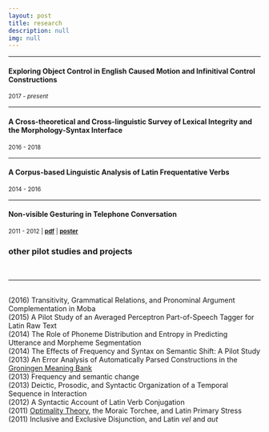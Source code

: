 ```yaml
---
layout: post
title: research
description: null
img: null
---
```


***
<sub></sub>
<h4>Exploring Object Control in English Caused Motion and Infinitival Control Constructions</h4>
<sup>2017 - <i>present</i></sup>

***
<sub></sub>
<h4>A Cross-theoretical and Cross-linguistic Survey of Lexical Integrity and the Morphology-Syntax Interface</h4>
<sup>2016 - 2018</sup>

***
<sub></sub>
<h4>A Corpus-based Linguistic Analysis of Latin Frequentative Verbs</h4>
<sup>2014 - 2016</sup>

***
<sub></sub>
<h4>Non-visible Gesturing in Telephone Conversation</h4>
<sup>2011 - 2012 | <a href="http://www.ncurproceedings.org/ojs/index.php/NCUR2012/article/view/181"><b>pdf</b></a> | <a href="http://jared-desjardins.github.io/files/NCUR-poster.pdf"><b>poster</b></a></sup>

<br>

<h3>other pilot studies and projects</h3>
<br>

***
<sub></sub>  
(2016) Transitivity, Grammatical Relations, and Pronominal Argument Complementation in Moba  
<sup></sup>
(2015) A Pilot Study of an Averaged Perceptron Part-of-Speech Tagger for Latin Raw Text  
<sup></sup>
(2014) The Role of Phoneme Distribution and Entropy in Predicting Utterance and Morpheme Segmentation  
<sup></sup>
(2014) The Effects of Frequency and Syntax on Semantic Shift: A Pilot Study  
<sup></sup>
(2013) An Error Analysis of Automatically Parsed Constructions in the [Groningen Meaning Bank](http://gmb.let.rug.nl/)  
<sup></sup>
(2013) Frequency and semantic change  
<sup></sup>
(2013) Deictic, Prosodic, and Syntactic Organization of a Temporal Sequence in Interaction  
<sup></sup>
(2012) A Syntactic Account of Latin Verb Conjugation  
<sup></sup>
(2011) [Optimality Theory](http://en.wikipedia.org/wiki/Optimality_Theory), the Moraic Torchee, and Latin Primary Stress  
<sup></sup>
(2011) Inclusive and Exclusive Disjunction, and Latin *vel* and *aut*  
